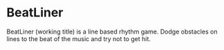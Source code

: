 # BeatLiner
BeatLiner (working title) is a line based rhythm game. Dodge obstacles on lines to the beat of the music and try not to get hit.
